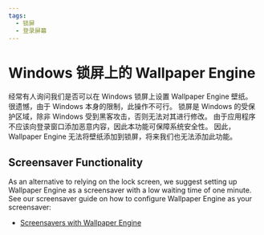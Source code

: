 ```yaml
---
tags:
  - 锁屏
  - 登录屏幕
---
```


# Windows 锁屏上的 Wallpaper Engine

经常有人询问我们是否可以在 Windows 锁屏上设置 Wallpaper Engine 壁纸。 很遗憾，由于 Windows 本身的限制，此操作不可行。 锁屏是 Windows 的受保护区域，除非 Windows 受到黑客攻击，否则无法对其进行修改。 由于应用程序不应该向登录窗口添加恶意内容，因此本功能可保障系统安全性。 因此，Wallpaper Engine 无法将壁纸添加到锁屏，将来我们也无法添加此功能。

## Screensaver Functionality

As an alternative to relying on the lock screen, we suggest setting up Wallpaper Engine as a screensaver with a low waiting time of one minute. See our screensaver guide on how to configure Wallpaper Engine as your screensaver:

* [Screensavers with Wallpaper Engine](/functionality/screensaver.html)